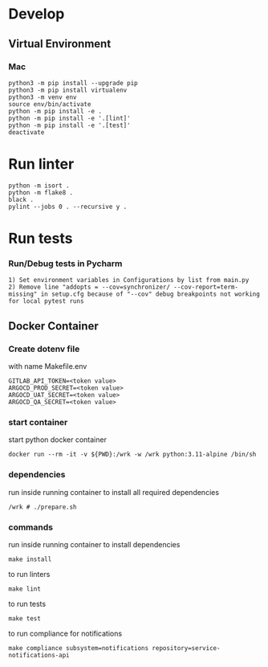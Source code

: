 # Develop

## Virtual Environment

### Mac
```
python3 -m pip install --upgrade pip
python3 -m pip install virtualenv
python3 -m venv env
source env/bin/activate
python -m pip install -e .
python -m pip install -e '.[lint]'
python -m pip install -e '.[test]'
deactivate
```

# Run linter
```
python -m isort .
python -m flake8 .
black .
pylint --jobs 0 . --recursive y .
```

# Run tests
### Run/Debug tests in Pycharm
```
1) Set environment variables in Configurations by list from main.py 
2) Remove line "addopts = --cov=synchronizer/ --cov-report=term-missing" in setup.cfg because of "--cov" debug breakpoints not working for local pytest runs
```

## Docker Container

### Create dotenv file
with name Makefile.env
```
GITLAB_API_TOKEN=<token value>
ARGOCD_PROD_SECRET=<token value>
ARGOCD_UAT_SECRET=<token value>
ARGOCD_QA_SECRET=<token value>
```
### start container
start python docker container
```
docker run --rm -it -v ${PWD}:/wrk -w /wrk python:3.11-alpine /bin/sh
```
### dependencies
run inside running container to install all required dependencies
```
/wrk # ./prepare.sh
```
### commands
run inside running container 
to install dependencies
```
make install
```
to run linters
```
make lint
```

to run tests
```
make test
```

to run compliance for notifications
```
make compliance subsystem=notifications repository=service-notifications-api
```